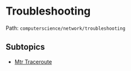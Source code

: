 # Troubleshooting

Path: `computerscience/network/troubleshooting`

## Subtopics
- [Mtr Traceroute](./mtr_traceroute/README.md)

